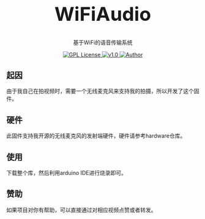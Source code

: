 
<h1 align="center" style="font-size:50px;font-weight:bold">WiFiAudio</h1>
<p align="center">基于WiFi的语音传输系统</p>
<p align="center">
    <a href="https://github.com/">
        <img src="https://img.shields.io/badge/license-GPL-blue" alt="GPL License" />
    </a>
    <a href="">
        <img src="https://img.shields.io/badge/version-v1.0-green" alt="v1.0">
    </a> 
    <a href="https://github.com/BruceAKABear">
        <img src="https://img.shields.io/badge/author-dengyi-blueviolet" alt="Author">
    </a>
</p>

## 起因

由于我自己在拍视频时，需要一个无线麦克风来支持我的拍摄，所以开发了这个固件。

## 硬件

此固件支持我开源的无线麦克风的发射端硬件，硬件请参考hardware仓库。

## 使用

下载整个库，然后利用arduino IDE进行烧录即可。

## 赞助

如果项目对你有帮助，可以直接通过对相应视频点赞或者转发。
